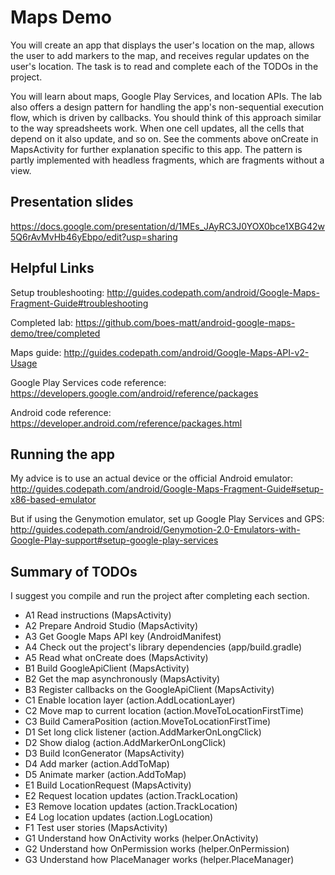 # Maps Demo

 You will create an app that displays the user's location on the map,
 allows the user to add markers to the map, and receives regular updates
 on the user's location.  The task is to read and complete each of the
 TODOs in the project.

 You will learn about maps, Google Play Services, and location APIs.
 The lab also offers a design pattern for handling the app's non-sequential
 execution flow, which is driven by callbacks.  You should think of this
 approach similar to the way spreadsheets work.  When one cell updates, all
 the cells that depend on it also update, and so on. See the comments above
 onCreate in MapsActivity for further explanation specific to this app.  The
 pattern is partly implemented with headless fragments, which are fragments
 without a view.

## Presentation slides
 https://docs.google.com/presentation/d/1MEs_JAyRC3J0YOX0bce1XBG42w5Q6rAvMvHb46yEbpo/edit?usp=sharing

## Helpful Links
 Setup troubleshooting: http://guides.codepath.com/android/Google-Maps-Fragment-Guide#troubleshooting
 
 Completed lab: https://github.com/boes-matt/android-google-maps-demo/tree/completed

 Maps guide: http://guides.codepath.com/android/Google-Maps-API-v2-Usage

 Google Play Services code reference: https://developers.google.com/android/reference/packages

 Android code reference: https://developer.android.com/reference/packages.html

## Running the app
 My advice is to use an actual device or the official Android emulator:
 http://guides.codepath.com/android/Google-Maps-Fragment-Guide#setup-x86-based-emulator

 But if using the Genymotion emulator, set up Google Play Services and GPS:
 http://guides.codepath.com/android/Genymotion-2.0-Emulators-with-Google-Play-support#setup-google-play-services

## Summary of TODOs
 I suggest you compile and run the project after completing each section.

* A1 Read instructions (MapsActivity)
* A2 Prepare Android Studio (MapsActivity)
* A3 Get Google Maps API key (AndroidManifest)
* A4 Check out the project's library dependencies (app/build.gradle)
* A5 Read what onCreate does (MapsActivity)<br />  
* B1 Build GoogleApiClient (MapsActivity)
* B2 Get the map asynchronously (MapsActivity)
* B3 Register callbacks on the GoogleApiClient (MapsActivity)<br />
* C1 Enable location layer (action.AddLocationLayer)
* C2 Move map to current location (action.MoveToLocationFirstTime)
* C3 Build CameraPosition (action.MoveToLocationFirstTime)
* D1 Set long click listener (action.AddMarkerOnLongClick)
* D2 Show dialog (action.AddMarkerOnLongClick)
* D3 Build IconGenerator (MapsActivity)
* D4 Add marker (action.AddToMap)
* D5 Animate marker (action.AddToMap)
* E1 Build LocationRequest (MapsActivity)
* E2 Request location updates (action.TrackLocation)
* E3 Remove location updates (action.TrackLocation)
* E4 Log location updates (action.LogLocation)
* F1 Test user stories (MapsActivity)
* G1 Understand how OnActivity works (helper.OnActivity)
* G2 Understand how OnPermission works (helper.OnPermission)
* G3 Understand how PlaceManager works (helper.PlaceManager)
